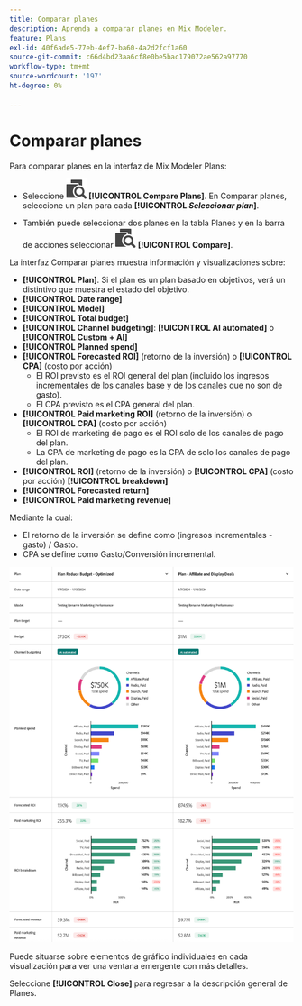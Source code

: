 ```yaml
---
title: Comparar planes
description: Aprenda a comparar planes en Mix Modeler.
feature: Plans
exl-id: 40f6ade5-77eb-4ef7-ba60-4a2d2fcf1a60
source-git-commit: c66d4bd23aa6cf8e0be5bac179072ae562a97770
workflow-type: tm+mt
source-wordcount: '197'
ht-degree: 0%

---
```


# Comparar planes

Para comparar planes en la interfaz de Mix Modeler Plans:

* Seleccione ![Comparar](/help/assets/icons/Compare.svg) **[!UICONTROL Compare Plans]**. En Comparar planes, seleccione un plan para cada **[!UICONTROL _Seleccionar plan_]**.

* También puede seleccionar dos planes en la tabla Planes y en la barra de acciones seleccionar ![Comparar](/help/assets/icons/Compare.svg) **[!UICONTROL Compare]**.

La interfaz Comparar planes muestra información y visualizaciones sobre:

* **[!UICONTROL Plan]**. Si el plan es un plan basado en objetivos, verá un distintivo que muestra el estado del objetivo.
* **[!UICONTROL Date range]**
* **[!UICONTROL Model]**
* **[!UICONTROL Total budget]**
* **[!UICONTROL Channel budgeting]**: **[!UICONTROL AI automated]** o **[!UICONTROL Custom + AI]**
* **[!UICONTROL Planned spend]**
* **[!UICONTROL Forecasted ROI]** (retorno de la inversión) o **[!UICONTROL CPA]** (costo por acción)
   * El ROI previsto es el ROI general del plan (incluido los ingresos incrementales de los canales base y de los canales que no son de gasto).
   * El CPA previsto es el CPA general del plan.
* **[!UICONTROL Paid marketing ROI]** (retorno de la inversión) o **[!UICONTROL CPA]** (costo por acción)
   * El ROI de marketing de pago es el ROI solo de los canales de pago del plan.
   * La CPA de marketing de pago es la CPA de solo los canales de pago del plan.
* **[!UICONTROL ROI]** (retorno de la inversión) o **[!UICONTROL CPA]** (costo por acción) **[!UICONTROL breakdown]**
* **[!UICONTROL Forecasted return]**
* **[!UICONTROL Paid marketing revenue]**

Mediante la cual:

* El retorno de la inversión se define como (ingresos incrementales - gasto) / Gasto.
* CPA se define como Gasto/Conversión incremental.


![Comparar planes](/help/assets/compare-plans.png)

Puede situarse sobre elementos de gráfico individuales en cada visualización para ver una ventana emergente con más detalles.

Seleccione **[!UICONTROL Close]** para regresar a la descripción general de Planes.
